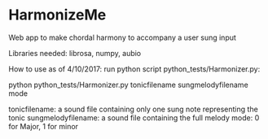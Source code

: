 # HarmonizeMe
Web app to make chordal harmony to accompany a user sung input

Libraries needed: librosa, numpy, aubio

How to use as of 4/10/2017:
run python script python_tests/Harmonizer.py:

python python_tests/Harmonizer.py tonicfilename sungmelodyfilename mode

tonicfilename: a sound file containing only one sung note representing the tonic
sungmelodyfilename: a sound file containing the full melody
mode: 0 for Major, 1 for minor
